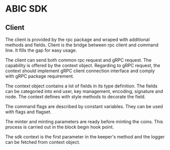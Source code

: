 # ABIC SDK

## Client

The client is provided by the rpc package and wraped with additional methods and fields. Client is the bridge between rpc client and command line. It fills the gap for easy usage.

The client can send both common rpc request and gRPC request. The capability is offered by the context object. Regarding to gRPC request, the context should implement gRPC client connection interface and comply with gRPC package requirement.

The context object contains a lot of fields in its type definition. The fields can be categoried into end user, key management, encoding, signature and node. The context defines with style methods to decorate the field.

The command flags are described by constant variables. They can be used with flags and flagset.

The minter and minting parameters are ready before minting the coins. This process is carried out in the block begin hook point. 

The sdk context is the first parameter in the keeper's method and the logger can be fetched from context object.
